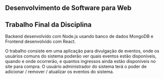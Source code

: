 ## Desenvolvimento de Software para Web
## Trabalho Final da Disciplina

Backend desenvolvido com Node.js usando banco de dados MongoDB e Frontend desenvolvido com React.

O trabalho consiste em uma aplicação para divulgação de eventos, onde os usuários comuns do sistema poderão ver quais eventos
estão disponíveis, quando e onde ocorrerão, e quantos ingressos ainda estão disponíveis no site para compra. O usuário administrador
do sistema terá o poder de adicionar / remover / atualizar os eventos do sistema.
